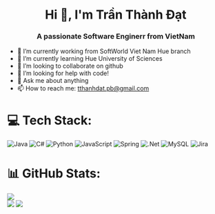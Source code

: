 ### <h1 align="center">Hi 👋, I'm Trần Thành Đạt</h1>

<h3 align="center">A passionate Software Enginerr from VietNam</h3>
  
- 🔭 I’m currently working from SoftWorld Viet Nam Hue branch
- 🌱 I’m currently learning Hue University of Sciences
- 👯 I’m looking to collaborate on github
- 🤔 I’m looking for help with code!
- 💬 Ask me about anything
- 📫 How to reach me: tthanhdat.pb@gmail.com
# 💻 Tech Stack:
![Java](https://img.shields.io/badge/java-%23ED8B00.svg?style=for-the-badge&logo=openjdk&logoColor=white) ![C#](https://img.shields.io/badge/c%23-%23239120.svg?style=for-the-badge&logo=csharp&logoColor=white) ![Python](https://img.shields.io/badge/python-3670A0?style=for-the-badge&logo=python&logoColor=ffdd54) ![JavaScript](https://img.shields.io/badge/javascript-%23323330.svg?style=for-the-badge&logo=javascript&logoColor=%23F7DF1E) ![Spring](https://img.shields.io/badge/spring-%236DB33F.svg?style=for-the-badge&logo=spring&logoColor=white) ![.Net](https://img.shields.io/badge/.NET-5C2D91?style=for-the-badge&logo=.net&logoColor=white) ![MySQL](https://img.shields.io/badge/mysql-4479A1.svg?style=for-the-badge&logo=mysql&logoColor=white) ![Jira](https://img.shields.io/badge/jira-%230A0FFF.svg?style=for-the-badge&logo=jira&logoColor=white)
# 📊 GitHub Stats:
**![](https://github-readme-stats.vercel.app/api?username=thanhdatpb&theme=dark&hide_border=false&include_all_commits=false&count_private=false)<br/>**
![](https://github-readme-streak-stats.herokuapp.com/?user=thanhdatpb&theme=dark&hide_border=false)
![](https://github-readme-stats.vercel.app/api/top-langs/?username=thanhdatpb&theme=dark&hide_border=false&include_all_commits=false&count_private=false&layout=compact)
